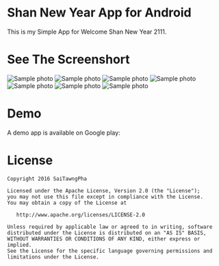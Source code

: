 Shan New Year App for Android
===================

This is my Simple App for Welcome Shan New Year 2111. 

See The Screenshort
=============
![Sample photo](https://github.com/saitawngpha/Shan-News-Year/blob/master/screenshort/1.png)
![Sample photo](https://github.com/saitawngpha/Shan-News-Year/blob/master/screenshort/2.png)
![Sample photo](https://github.com/saitawngpha/Shan-News-Year/blob/master/screenshort/3.png)
![Sample photo](https://github.com/saitawngpha/Shan-News-Year/blob/master/screenshort/4.png)
![Sample photo](https://github.com/saitawngpha/Shan-News-Year/blob/master/screenshort/5.png)
![Sample photo](https://github.com/saitawngpha/Shan-News-Year/blob/master/screenshort/6.png)
![Sample photo](https://github.com/saitawngpha/Shan-News-Year/blob/master/screenshort/7.png)

Demo
====

A demo app is available on Google play:

<a href='https://play.google.com/store/apps/details?id=com.saitawngpha.shannewyear'></a>


License
=======

```
Copyright 2016 SaiTawngPha

Licensed under the Apache License, Version 2.0 (the "License");
you may not use this file except in compliance with the License.
You may obtain a copy of the License at

   http://www.apache.org/licenses/LICENSE-2.0

Unless required by applicable law or agreed to in writing, software
distributed under the License is distributed on an "AS IS" BASIS,
WITHOUT WARRANTIES OR CONDITIONS OF ANY KIND, either express or implied.
See the License for the specific language governing permissions and
limitations under the License.
```
